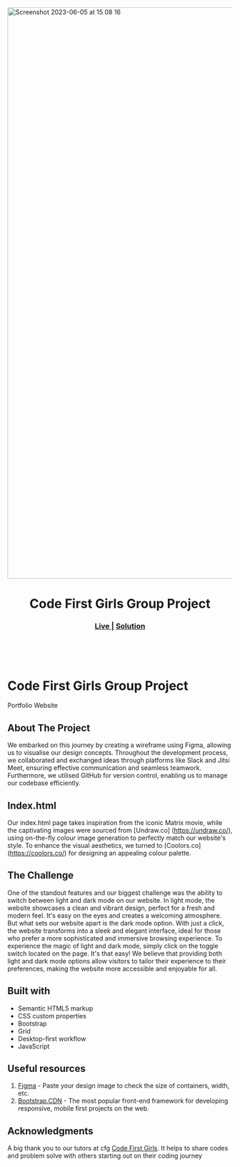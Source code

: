 <img width="1280" alt="Screenshot 2023-06-05 at 15 08 16" src="https://github.com/Osaze-ai/cfgproject/assets/130580788/0128235f-8b96-414f-b95a-51b4b2aeb248">

<h1 align ="center">Code First Girls Group Project
</h1>

<div align="center">
  <h3>
    <a href="https://osaze-ai.github.io/cfgproject/about.html" color="white">
      Live
    </a>
    <span> | </span>
    <a href="https://github.com/Osaze-ai/cfgproject/commit/a9df45da591f9f6b4019292159e98d3f8fb9ee96">
      Solution
    </a>
    </a>
  </h3>
</div>
<br>
<br>
<br>



# Code First Girls Group Project
Portfolio Website 

## About The Project

We embarked on this journey by creating a wireframe using Figma, allowing us to visualise our design concepts. 
Throughout the development process, we collaborated and exchanged ideas through platforms like Slack and Jitsi Meet, 
ensuring effective communication and seamless teamwork. 
Furthermore, we utilised GitHub for version control, enabling us to manage our codebase efficiently. 

## Index.html

Our index.html page takes inspiration from the iconic Matrix movie, while the captivating images were sourced from [Undraw.co] (https://undraw.co/), 
using on-the-fly colour image generation to perfectly match our website's style. 
To enhance the visual aesthetics, we turned to [Coolors.co] (https://coolors.co/) for designing an appealing colour palette.

## The Challenge 

One of the standout features and our biggest challenge was the ability to switch between light and dark mode on our website.
In light mode, the website showcases a clean and vibrant design, perfect for a fresh and modern feel. 
It's easy on the eyes and creates a welcoming atmosphere.
But what sets our website apart is the dark mode option. With just a click, the website transforms into a sleek and elegant interface, 
ideal for those who prefer a more sophisticated and immersive browsing experience.
To experience the magic of light and dark mode, simply click on the toggle switch located on the page. It's that easy!
We believe that providing both light and dark mode options allow visitors to tailor their experience to their preferences, 
making the website more accessible and enjoyable for all.


## Built with 

- Semantic HTML5 markup
- CSS custom properties
- Bootstrap
- Grid
- Desktop-first workflow
- JavaScript


## Useful resources

1. <a href="https://www.figma.com/">Figma</a> - Paste your design image to check the size of containers, width, etc.
2. <a href="https://www.bootstrapcdn.com/">Bootstrap.CDN</a> - The most popular front-end framework for developing responsive, mobile first projects on the web.


## Acknowledgments

A big thank you to our tutors at cfg <a href="https://codefirstgirls.com/">Code First Girls</a>. It helps to share codes and problem solve with others starting out on their coding journey 

